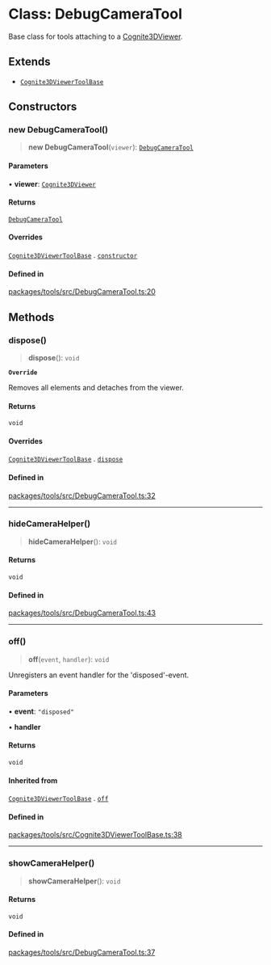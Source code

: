 # Class: DebugCameraTool

Base class for tools attaching to a [Cognite3DViewer](../../classes/Cognite3DViewer.md).

## Extends

- [`Cognite3DViewerToolBase`](Cognite3DViewerToolBase.md)

## Constructors

### new DebugCameraTool()

> **new DebugCameraTool**(`viewer`): [`DebugCameraTool`](DebugCameraTool.md)

#### Parameters

• **viewer**: [`Cognite3DViewer`](../../classes/Cognite3DViewer.md)

#### Returns

[`DebugCameraTool`](DebugCameraTool.md)

#### Overrides

[`Cognite3DViewerToolBase`](Cognite3DViewerToolBase.md) . [`constructor`](Cognite3DViewerToolBase.md#constructors)

#### Defined in

[packages/tools/src/DebugCameraTool.ts:20](https://github.com/cognitedata/reveal/blob/3aaed3491dba3f4ba9ecd87f495d35383cc73a1d/viewer/packages/tools/src/DebugCameraTool.ts#L20)

## Methods

### dispose()

> **dispose**(): `void`

**`Override`**

Removes all elements and detaches from the viewer.

#### Returns

`void`

#### Overrides

[`Cognite3DViewerToolBase`](Cognite3DViewerToolBase.md) . [`dispose`](Cognite3DViewerToolBase.md#dispose)

#### Defined in

[packages/tools/src/DebugCameraTool.ts:32](https://github.com/cognitedata/reveal/blob/3aaed3491dba3f4ba9ecd87f495d35383cc73a1d/viewer/packages/tools/src/DebugCameraTool.ts#L32)

***

### hideCameraHelper()

> **hideCameraHelper**(): `void`

#### Returns

`void`

#### Defined in

[packages/tools/src/DebugCameraTool.ts:43](https://github.com/cognitedata/reveal/blob/3aaed3491dba3f4ba9ecd87f495d35383cc73a1d/viewer/packages/tools/src/DebugCameraTool.ts#L43)

***

### off()

> **off**(`event`, `handler`): `void`

Unregisters an event handler for the 'disposed'-event.

#### Parameters

• **event**: `"disposed"`

• **handler**

#### Returns

`void`

#### Inherited from

[`Cognite3DViewerToolBase`](Cognite3DViewerToolBase.md) . [`off`](Cognite3DViewerToolBase.md#off)

#### Defined in

[packages/tools/src/Cognite3DViewerToolBase.ts:38](https://github.com/cognitedata/reveal/blob/3aaed3491dba3f4ba9ecd87f495d35383cc73a1d/viewer/packages/tools/src/Cognite3DViewerToolBase.ts#L38)

***

### showCameraHelper()

> **showCameraHelper**(): `void`

#### Returns

`void`

#### Defined in

[packages/tools/src/DebugCameraTool.ts:37](https://github.com/cognitedata/reveal/blob/3aaed3491dba3f4ba9ecd87f495d35383cc73a1d/viewer/packages/tools/src/DebugCameraTool.ts#L37)
